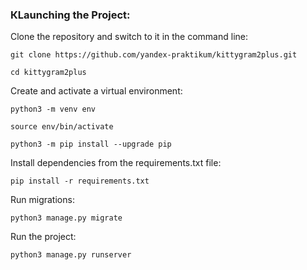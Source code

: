 ### КLaunching the Project:

Clone the repository and switch to it in the command line:

```
git clone https://github.com/yandex-praktikum/kittygram2plus.git
```

```
cd kittygram2plus
```

Create and activate a virtual environment:

```
python3 -m venv env
```

```
source env/bin/activate
```

```
python3 -m pip install --upgrade pip
```

Install dependencies from the requirements.txt file:

```
pip install -r requirements.txt
```

Run migrations:

```
python3 manage.py migrate
```

Run the project:

```
python3 manage.py runserver
```
